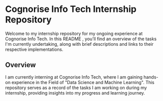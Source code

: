 # Cognorise Info Tech Internship Repository

Welcome to my internship repository for my ongoing experience at Cognorise Info Tech. In this README , you'll find an overview of the tasks I'm currently undertaking, along with brief descriptions and links to their respective implementations.

## Overview

I am currently interning at Cognorise Info Tech, where I am gaining hands-on experience in the Field of "Data Science and Machine Learning". This repository serves as a record of the tasks I am working on during my internship, providing insights into my progress and learning journey.

